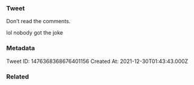 ### Tweet
Don’t read the comments.

lol nobody got the joke

### Metadata
Tweet ID: 1476368368676401156
Created At: 2021-12-30T01:43:43.000Z

### Related

